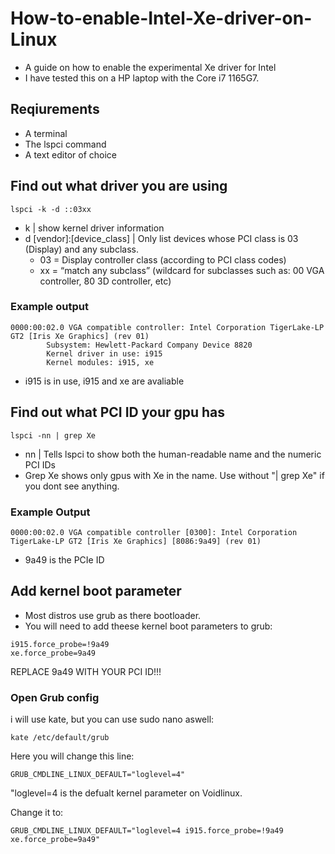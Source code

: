# How-to-enable-Intel-Xe-driver-on-Linux
- A guide on how to enable the experimental Xe driver for Intel
- I have tested this on a HP laptop with the Core i7 1165G7. 
## Reqiurements
- A terminal
- The lspci command
- A text editor of choice

## Find out what driver you are using
```
lspci -k -d ::03xx
```
- k | show kernel driver information
- d [vendor]:[device_class] | Only list devices whose PCI class is 03 (Display) and any subclass.
  - 03 = Display controller class (according to PCI class codes)
  - xx = “match any subclass” (wildcard for subclasses such as: 00 VGA controller, 80 3D controller, etc)

### Example output
```
0000:00:02.0 VGA compatible controller: Intel Corporation TigerLake-LP GT2 [Iris Xe Graphics] (rev 01)
        Subsystem: Hewlett-Packard Company Device 8820
        Kernel driver in use: i915
        Kernel modules: i915, xe
```
- i915 is in use, i915 and xe are avaliable

## Find out what PCI ID your gpu has
```
lspci -nn | grep Xe
```
- nn | Tells lspci to show both the human-readable name and the numeric PCI IDs
- Grep Xe shows only gpus with Xe in the name. Use without "| grep Xe" if you dont see anything.

### Example Output
```
0000:00:02.0 VGA compatible controller [0300]: Intel Corporation TigerLake-LP GT2 [Iris Xe Graphics] [8086:9a49] (rev 01)
```
- 9a49 is the PCIe ID
## Add kernel boot parameter
- Most distros use grub as there bootloader.
- You will need to add theese kernel boot parameters to grub:
```
i915.force_probe=!9a49
xe.force_probe=9a49
```
REPLACE 9a49 WITH YOUR PCI ID!!!
### Open Grub config
i will use kate, but you can use sudo nano aswell:
```
kate /etc/default/grub
```
Here you will change this line:
```
GRUB_CMDLINE_LINUX_DEFAULT="loglevel=4"
```
"loglevel=4 is the defualt kernel parameter on Voidlinux.

Change it to:
```
GRUB_CMDLINE_LINUX_DEFAULT="loglevel=4 i915.force_probe=!9a49 xe.force_probe=9a49"
```
